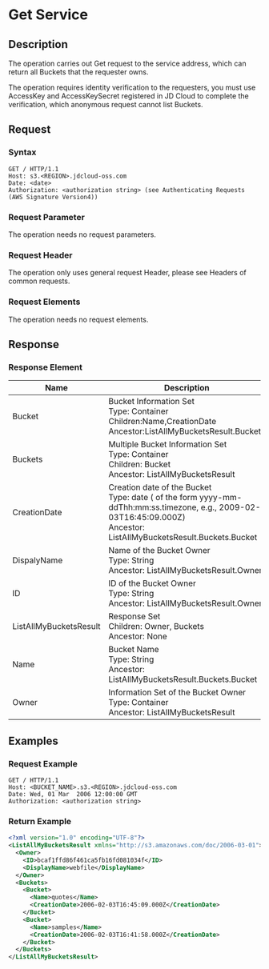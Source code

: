 # Get Service

## Description

The operation carries out Get request to the service address, which can return all Buckets that the requester owns.

The operation requires identity verification to the requesters, you must use AccessKey and AccessKeySecret registered in JD Cloud to complete the verification, which anonymous request cannot list Buckets.

## Request

### Syntax

```HTTP
GET / HTTP/1.1
Host: s3.<REGION>.jdcloud-oss.com
Date: <date>
Authorization: <authorization string> (see Authenticating Requests (AWS Signature Version4))
```

### Request Parameter

The operation needs no request parameters.

### Request Header

The operation only uses general request Header, please see Headers of common requests.

### Request Elements

The operation needs no request elements.

## Response

### Response Element

 Name|Description
---|---
 Bucket | Bucket Information Set<br>Type: Container<br>Children:Name,CreationDate<br>Ancestor:ListAllMyBucketsResult.Buckets
 Buckets | Multiple Bucket Information Set<br>Type: Container<br>Children: Bucket<br>Ancestor: ListAllMyBucketsResult
 CreationDate | Creation date of the Bucket<br>Type: date ( of the form yyyy-mm-ddThh:mm:ss.timezone, e.g., 2009-02-03T16:45:09.000Z)<br>Ancestor: ListAllMyBucketsResult.Buckets.Bucket
 DispalyName | Name of the Bucket Owner<br>Type: String<br>Ancestor: ListAllMyBucketsResult.Owner
 ID | ID of the Bucket Owner<br>Type: String<br>Ancestor: ListAllMyBucketsResult.Owner
 ListAllMyBucketsResult | Response Set<br>Children: Owner, Buckets<br>Ancestor: None
 Name | Bucket Name<br>Type: String<br>Ancestor: ListAllMyBucketsResult.Buckets.Bucket
 Owner | Information Set of the Bucket Owner<br>Type: Container<br>Ancestor: ListAllMyBucketsResult

## Examples

### Request Example
```HTTP
GET / HTTP/1.1
Host: <BUCKET_NAME>.s3.<REGION>.jdcloud-oss.com
Date: Wed, 01 Mar  2006 12:00:00 GMT
Authorization: <authorization string>
```

### Return Example
```XML
<?xml version="1.0" encoding="UTF-8"?>
<ListAllMyBucketsResult xmlns="http://s3.amazonaws.com/doc/2006-03-01">
  <Owner>
    <ID>bcaf1ffd86f461ca5fb16fd081034f</ID>
    <DisplayName>webfile</DisplayName>
  </Owner>
  <Buckets>
    <Bucket>
      <Name>quotes</Name>
      <CreationDate>2006-02-03T16:45:09.000Z</CreationDate>
    </Bucket>
    <Bucket>
      <Name>samples</Name>
      <CreationDate>2006-02-03T16:41:58.000Z</CreationDate>
    </Bucket>
  </Buckets>
</ListAllMyBucketsResult>
```
